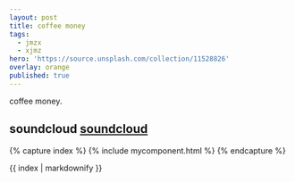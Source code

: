 ```yaml
---
layout: post
title: coffee money
tags:
  - jmzx
  - xjmz
hero: 'https://source.unsplash.com/collection/11528826'
overlay: orange
published: true
---
```

coffee money.
## soundcloud [soundcloud](https://www.soundcloud.com/jmzx/dealin-minds-preview)
{% capture index %}
  {% include mycomponent.html %}
  {% endcapture %}

  {{ index | markdownify }}
